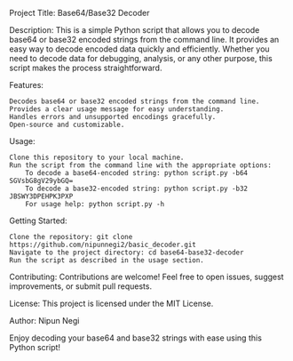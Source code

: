 Project Title: Base64/Base32 Decoder

Description:
This is a simple Python script that allows you to decode base64 or base32 encoded strings from the command line. It provides an easy way to decode encoded data quickly and efficiently. Whether you need to decode data for debugging, analysis, or any other purpose, this script makes the process straightforward.

Features:

    Decodes base64 or base32 encoded strings from the command line.
    Provides a clear usage message for easy understanding.
    Handles errors and unsupported encodings gracefully.
    Open-source and customizable.

Usage:

    Clone this repository to your local machine.
    Run the script from the command line with the appropriate options:
        To decode a base64-encoded string: python script.py -b64 SGVsbG8gV29ybGQ=
        To decode a base32-encoded string: python script.py -b32 JBSWY3DPEHPK3PXP
        For usage help: python script.py -h

Getting Started:

    Clone the repository: git clone https://github.com/nipunnegi2/basic_decoder.git
    Navigate to the project directory: cd base64-base32-decoder
    Run the script as described in the usage section.

Contributing:
Contributions are welcome! Feel free to open issues, suggest improvements, or submit pull requests.

License:
This project is licensed under the MIT License.

Author:
Nipun Negi

Enjoy decoding your base64 and base32 strings with ease using this Python script!
